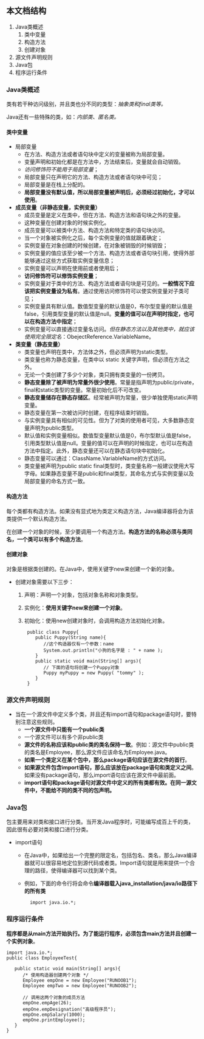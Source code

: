 ## 本文档结构 ##
1. Java类概述
	1. 类中变量
	1. 构造方法
	2. 创建对象
2. 源文件声明规则
3. Java包
4. 程序运行条件



### Java类概述 ###
类有若干种访问级别，并且类也分不同的类型：*抽象类和final类等。*

Java还有一些特殊的类，如：*内部类、匿名类。*

#### 类中变量 ####
- 局部变量
	- 在方法、构造方法或者语句块中定义的变量被称为局部变量。
	- 变量声明和初始化都是在方法中，方法结束后，变量就会自动销毁。
	- *访问修饰符不能用于局部变量*；
	- 局部变量只在声明它的方法、构造方法或者语句块中可见；
	- 局部变量是在栈上分配的。
	- **局部变量没有默认值，所以局部变量被声明后，必须经过初始化，才可以使用**。
- **成员变量（非静态变量，实例变量）**
	- 成员变量是定义在类中，但在方法、构造方法和语句块之外的变量。
	- 这种变量在创建对象的时候实例化。
	- 成员变量可以被类中方法、构造方法和特定类的语句块访问。
	- 当一个对象被实例化之后，每个实例变量的值就跟着确定；
	- 实例变量在对象创建的时候创建，在对象被销毁的时候销毁；
	- 实例变量的值应该至少被一个方法、构造方法或者语句块引用，使得外部能够通过这些方式获取实例变量信息；
	- 实例变量可以声明在使用前或者使用后；
	- **访问修饰符可以修饰实例变量**；
	- 实例变量对于类中的方法、构造方法或者语句块是可见的。**一般情况下应该把实例变量设为私有**。通过使用访问修饰符可以使实例变量对子类可见；
	- 实例变量具有默认值。数值型变量的默认值是0，布尔型变量的默认值是false，引用类型变量的默认值是null。**变量的值可以在声明时指定，也可以在构造方法中指定**；
	- 实例变量可以直接通过变量名访问。*但在静态方法以及其他类中，就应该使用完全限定名*：ObejectReference.VariableName。
- **类变量（静态变量）**
	- 类变量也声明在类中，方法体之外，但必须声明为static类型。
	- 类变量也称为静态变量，在类中以 static 关键字声明，但必须在方法之外。
	- 无论一个类创建了多少个对象，类只拥有类变量的一份拷贝。
	- **静态变量除了被声明为常量外很少使用**。常量是指声明为public/private，final和static类型的变量。常量初始化后不可改变。
	- **静态变量储存在静态存储区**。经常被声明为常量，很少单独使用static声明变量。
	- 静态变量在第一次被访问时创建，在程序结束时销毁。
	- 与实例变量具有相似的可见性。但为了对类的使用者可见，大多数静态变量声明为public类型。
	- 默认值和实例变量相似。数值型变量默认值是0，布尔型默认值是false，引用类型默认值是null。变量的值可以在声明的时候指定，也可以在构造方法中指定。此外，静态变量还可以在静态语句块中初始化。
	- 静态变量可以通过：ClassName.VariableName的方式访问。
	- 类变量被声明为public static final类型时，类变量名称一般建议使用大写字母。如果静态变量不是public和final类型，其命名方式与实例变量以及局部变量的命名方式一致。


#### 构造方法 ####
每个类都有构造方法。如果没有显式地为类定义构造方法，Java编译器将会为该类提供一个默认构造方法。

在创建一个对象的时候，至少要调用一个构造方法。**构造方法的名称必须与类同名，一个类可以有多个构造方法**。

#### 创建对象 ####
对象是根据类创建的。在Java中，使用关键字new来创建一个新的对象。

- 创建对象需要以下三步：
	1. 声明：声明一个对象，包括对象名称和对象类型。
	2. 实例化：**使用关键字new来创建一个对象**。
	3. 初始化：使用new创建对象时，会调用构造方法初始化对象。

			public class Puppy{
			   public Puppy(String name){
			      //这个构造器仅有一个参数：name
			      System.out.println("小狗的名字是 : " + name ); 
			   }
			   public static void main(String[] args){
			      // 下面的语句将创建一个Puppy对象
			      Puppy myPuppy = new Puppy( "tommy" );
			   }
			}

### 源文件声明规则 ###

- 当在一个源文件中定义多个类，并且还有import语句和package语句时，要特别注意这些规则。
	- **一个源文件中只能有一个public类**
	- 一个源文件可以有多个非public类
	- **源文件的名称应该和public类的类名保持一致**。例如：源文件中public类的类名是Employee，那么源文件应该命名为Employee.java。
	- **如果一个类定义在某个包中，那么package语句应该在源文件的首行**。
	- **如果源文件包含import语句，那么应该放在package语句和类定义之间**。如果没有package语句，那么import语句应该在源文件中最前面。
	- **import语句和package语句对源文件中定义的所有类都有效。在同一源文件中，不能给不同的类不同的包声明。**

### Java包 ###
包主要用来对类和接口进行分类。当开发Java程序时，可能编写成百上千的类，因此很有必要对类和接口进行分类。

- import语句
	- 在Java中，如果给出一个完整的限定名，包括包名、类名，那么Java编译器就可以很容易地定位到源代码或者类。Import语句就是用来提供一个合理的路径，使得编译器可以找到某个类。
	- 例如，下面的命令行将会命令**编译器载入java_installation/java/io路径下的所有类**

			import java.io.*;

### 程序运行条件 ###

**程序都是从main方法开始执行。为了能运行程序，必须包含main方法并且创建一个实例对象**。

	import java.io.*;
	public class EmployeeTest{
	 
	   public static void main(String[] args){
	      /* 使用构造器创建两个对象 */
	      Employee empOne = new Employee("RUNOOB1");
	      Employee empTwo = new Employee("RUNOOB2");
	 
	      // 调用这两个对象的成员方法
	      empOne.empAge(26);
	      empOne.empDesignation("高级程序员");
	      empOne.empSalary(1000);
	      empOne.printEmployee();
	   }
	}

